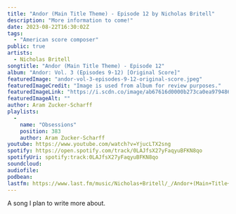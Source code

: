 ```yaml
---
title: "Andor (Main Title Theme) - Episode 12 by Nicholas Britell"
description: "More information to come!"
date: 2023-08-22T16:30:02Z
tags:
  - "American score composer"
public: true
artists:
  - Nicholas Britell
songtitle: "Andor (Main Title Theme) - Episode 12"
album: "Andor: Vol. 3 (Episodes 9-12) [Original Score]"
featuredImage: "andor-vol-3-episodes-9-12-original-score.jpeg"
featuredImageCredit: "Image is used from album for review purposes."
featuredImageLink: "https://i.scdn.co/image/ab67616d0000b273ca0ea9794861f6e3713804fe"
featuredImageAlt: ""
author: Aram Zucker-Scharff
playlists:
  -
    name: "Obsessions"
    position: 383
    author: Aram Zucker-Scharff
youtube: https://www.youtube.com/watch?v=YjucLTX2sng
spotify: https://open.spotify.com/track/0LAJfsX27yFaqyuBFKN8qo
spotifyUri: spotify:track:0LAJfsX27yFaqyuBFKN8qo
soundcloud:
audiofile:
podbean:
lastfm: https://www.last.fm/music/Nicholas+Britell/_/Andor+(Main+Title+Theme)+-+Episode+12
---
```


A song I plan to write more about.
		